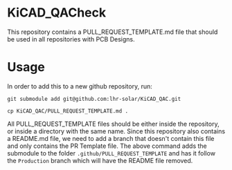 # KiCAD_QACheck
This repository contains a PULL_REQUEST_TEMPLATE.md file that should be used in all repositories with PCB Designs.

# Usage

In order to add this to a new github repository, run:

`git submodule add git@github.com:lhr-solar/KiCAD_QAC.git`

`cp KiCAD_QAC/PULL_REQUEST_TEMPLATE.md .`

All PULL_REQUEST_TEMPLATE files should be either inside the repository, or inside a directory with the same name. Since this repository also contains a README.md file, we need to add a branch that doesn't contain this file and only contains the PR Template file. The above command adds the submodule to the folder `.github/PULL_REQUEST_TEMPLATE` and has it follow the `Production` branch which will have the README file removed.
